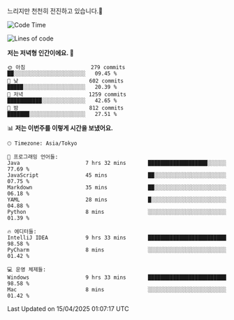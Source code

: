 느리지만 천천히 전진하고 있습니다.🐢

<!--START_SECTION:waka-->
![Code Time](http://img.shields.io/badge/Code%20Time-1%2C571%20hrs%2042%20mins-blue)

![Lines of code](https://img.shields.io/badge/%EC%A0%80%EB%8A%94%20%EC%97%AC%ED%83%9C%EA%B9%8C%EC%A7%80%20-917.9%20thousand%20%EC%A4%84%EC%9D%98%20%EC%BD%94%EB%93%9C%EB%A5%BC%20%EC%9E%91%EC%84%B1%ED%96%88%EC%96%B4%EC%9A%94.-blue)

**저는 저녁형 인간이에요. 🦉** 

```text
🌞 아침                     279 commits         ██░░░░░░░░░░░░░░░░░░░░░░░   09.45 % 
🌆 낮　                     602 commits         █████░░░░░░░░░░░░░░░░░░░░   20.39 % 
🌃 저녁                     1259 commits        ███████████░░░░░░░░░░░░░░   42.65 % 
🌙 밤　                     812 commits         ███████░░░░░░░░░░░░░░░░░░   27.51 % 
```


📊 **저는 이번주를 이렇게 시간을 보냈어요.** 

```text
🕑︎ Timezone: Asia/Tokyo

💬 프로그래밍 언어들: 
Java                     7 hrs 32 mins       ███████████████████░░░░░░   77.69 % 
JavaScript               45 mins             ██░░░░░░░░░░░░░░░░░░░░░░░   07.75 % 
Markdown                 35 mins             ██░░░░░░░░░░░░░░░░░░░░░░░   06.18 % 
YAML                     28 mins             █░░░░░░░░░░░░░░░░░░░░░░░░   04.88 % 
Python                   8 mins              ░░░░░░░░░░░░░░░░░░░░░░░░░   01.39 % 

🔥 에디터들: 
IntelliJ IDEA            9 hrs 33 mins       █████████████████████████   98.58 % 
PyCharm                  8 mins              ░░░░░░░░░░░░░░░░░░░░░░░░░   01.42 % 

💻 운영 체제들: 
Windows                  9 hrs 33 mins       █████████████████████████   98.58 % 
Mac                      8 mins              ░░░░░░░░░░░░░░░░░░░░░░░░░   01.42 % 
```


 Last Updated on 15/04/2025 01:07:17 UTC
<!--END_SECTION:waka-->
